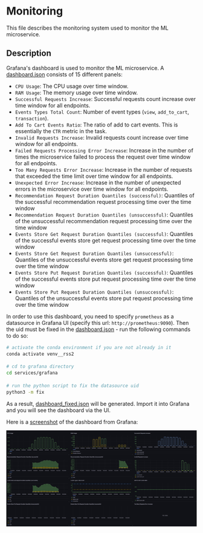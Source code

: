 # Monitoring

This file describes the monitoring system used to monitor the ML microservice.

## Description

Grafana's dashboard is used to monitor the ML microservice. A [dashboard.json](/services/grafana/dashboard.json) consists of 15 different panels:
- `CPU Usage`: The CPU usage over time window.
- `RAM Usage`: The memory usage over time window.
- `Successful Requests Increase`: Successful requests count increase over time window for all endpoints.
- `Events Types Total Count`: Number of event types (`view`, `add_to_cart`, `transaction`).
- `Add To Cart Events Ratio`: The ratio of add to cart events. This is essentially the `CTR` metric in the task.
- `Invalid Requests Increase`: Invalid requests count increase over time window for all endpoints.
- `Failed Requests Processing Error Increase`: Increase in the number of times the microservice failed to process the request over time window for all endpoints.
- `Too Many Requests Error Increase`: Increase in the number of requests that exceeded the time limit over time window for all endpoints.
- `Unexpected Error Increase`: Increase in the number of unexpected errors in the microservice over time window for all endpoints.
- `Recommendation Request Duration Quantiles (successful)`: Quantiles of the successful recommendation request processing time over the time window
- `Recommendation Request Duration Quantiles (unsuccessful)`: Quantiles of the unsuccessful recommendation request processing time over the time window
- `Events Store Get Request Duration Quantiles (successful)`: Quantiles of the successful events store get request processing time over the time window
- `Events Store Get Request Duration Quantiles (unsuccessful)`: Quantiles of the unsuccessful events store get request processing time over the time window
- `Events Store Put Request Duration Quantiles (successful)`: Quantiles of the successful events store put request processing time over the time window
- `Events Store Put Request Duration Quantiles (unsuccessful)`: Quantiles of the unsuccessful events store put request processing time over the time window

In order to use this dashboard, you need to specify `prometheus` as a datasource in Grafana UI (specify this url: `http://prometheus:9090`). Then the uid must be fixed in the [dashboard.json](/services/grafana/dashboard.json) - run the following commands to do so:

```bash
# activate the conda environment if you are not already in it
conda activate venv__rss2

# cd to grafana directory
cd services/grafana

# run the python script to fix the datasource uid
python3 -m fix
```

As a result, [dashboard_fixed.json](/services/grafana/dashboard_fixed.json) will be generated. Import it into Grafana and you will see the dashboard via the UI.

Here is a [screenshot](/services/grafana/dashboard.jpg) of the dashboard from Grafana:

![dashboard.jpg](/services/grafana/dashboard.jpg)